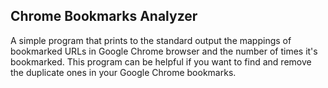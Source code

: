 ## Chrome Bookmarks Analyzer

A simple program that prints to the standard output the mappings of bookmarked URLs in Google Chrome browser and the number of times it's bookmarked. This program can be helpful if you want to find and remove the duplicate ones in your Google Chrome bookmarks.

